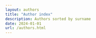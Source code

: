 ```yaml
---
layout: authors
title: "Author index"
description: Authors sorted by surname
date: 2024-01-01
url: /authors.html
---
```


